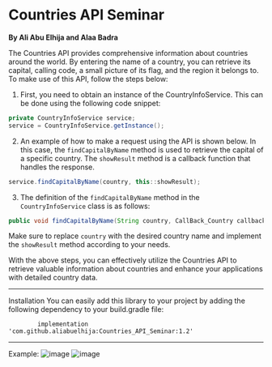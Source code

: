# Countries API Seminar

**By Ali Abu Elhija and Alaa Badra**

The Countries API provides comprehensive information about countries around the world. By entering the name of a country, you can retrieve its capital, calling code, a small picture of its flag, and the region it belongs to. To make use of this API, follow the steps below:

1. First, you need to obtain an instance of the CountryInfoService. This can be done using the following code snippet:

```java
private CountryInfoService service;
service = CountryInfoService.getInstance();
```

2. An example of how to make a request using the API is shown below. In this case, the `findCapitalByName` method is used to retrieve the capital of a specific country. The `showResult` method is a callback function that handles the response.

```java
service.findCapitalByName(country, this::showResult);
```

3. The definition of the `findCapitalByName` method in the `CountryInfoService` class is as follows:

```java
public void findCapitalByName(String country, CallBack_Country callback);
```

Make sure to replace `country` with the desired country name and implement the `showResult` method according to your needs.

With the above steps, you can effectively utilize the Countries API to retrieve valuable information about countries and enhance your applications with detailed country data.

---
Installation
You can easily add this library to your project by adding the following dependency to your build.gradle file:

	        implementation 'com.github.aliabuelhija:Countries_API_Seminar:1.2'
---
Example:
![image](https://github.com/aliabuelhija/Countries_API_Seminar/assets/100870794/94c5cafe-e536-4c1d-8909-b3ffd719a8c9)
![image](https://github.com/aliabuelhija/Countries_API_Seminar/assets/100870794/d14f7bed-687e-4872-9181-69e4261190cb)
